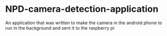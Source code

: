 # NPD-camera-detection-application
An application that was written to make the camera in the android phone to run in the background and sent it to the raspberry pi
